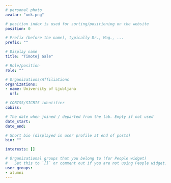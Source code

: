 ```yaml
---
# personal photo
avatar: "unk.png"

# position index is used for sorting/positioning on the website
position: 0

# Prefix (before the name), typically Dr., Mag., ...
prefix: ""

# Display name
title: "Timotej Gale"

# Role/position
role: ""

# Organizations/Affiliations
organizations:
- name: University of Ljubljana
  url:

# COBISS/SICRIS identifier
cobiss:

# The date when joined / departed from the lab. Empty if not used
date_start:
date_end: 

# Short bio (displayed in user profile at end of posts)
bio: ""

interests: []

# Organizational groups that you belong to (for People widget)
#   Set this to `[]` or comment out if you are not using People widget.
user_groups:
- alumni
---
```

